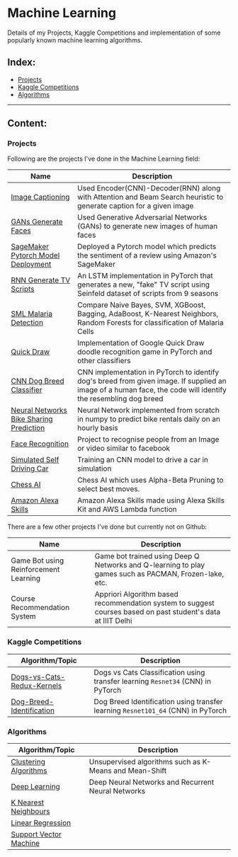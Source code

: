 # Machine Learning <!-- omit in toc -->

Details of my Projects, Kaggle Competitions and implementation of some popularly known machine learning algorithms.

## Index: <!-- omit in toc -->

- [Projects](#projects)
- [Kaggle Competitions](#kaggle-competitions)
- [Algorithms](#algorithms)

------------------------------------------------------------------------------
## Content: <!-- omit in toc -->

### Projects

Following are the projects I've done in the Machine Learning field:

| Name                                                                                                                 | Description                                                                                                                                                   |
| -------------------------------------------------------------------------------------------------------------------- | ------------------------------------------------------------------------------------------------------------------------------------------------------------- |
| [Image Captioning](https://github.com/anubhavshrimal/Attention-Beam-Image-Captioning)                                | Used Encoder(CNN)-Decoder(RNN) along with Attention and Beam Search heuristic  to generate caption for a given image                                          |
| [GANs Generate Faces](https://github.com/anubhavshrimal/GANs-Generate-Faces)                                         | Used Generative Adversarial Networks (GANs) to generate new images of human faces                                                                             |
| [SageMaker Pytorch Model Deployment](https://github.com/anubhavshrimal/SageMaker-PyTorch-Model-Deployment)           | Deployed a Pytorch model which predicts the sentiment of a review using Amazon's SageMaker                                                                    |
| [RNN Generate TV Scripts](https://github.com/anubhavshrimal/RNN-Generate-TV-Scripts)                                 | An LSTM implementation in PyTorch that generates a new, "fake" TV script using Seinfeld dataset of scripts from 9 seasons                                     |
| [SML Malaria Detection](https://github.com/anubhavshrimal/SML-Malaria-Detection)                                     | Compare Naive Bayes, SVM, XGBoost, Bagging, AdaBoost, K-Nearest Neighbors, Random Forests for classification of Malaria Cells                                 |
| [Quick Draw](https://github.com/anubhavshrimal/Quick-Draw)                                                           | Implementation of Google Quick Draw doodle recognition game in PyTorch and other classifiers                                                                  |
| [CNN Dog Breed Classifier](https://github.com/anubhavshrimal/CNN-Dog-Breed-Classifier)                               | CNN implementation in PyTorch to identify dog's breed from given image. If supplied an image of a human face, the code will identify the resembling dog breed |
| [Neural Networks Bike Sharing Prediction](https://github.com/anubhavshrimal/Neural-Networks-Bike-Sharing-Prediction) | Neural Network implemented from scratch in numpy to predict bike rentals daily on an hourly basis                                                             |
| [Face Recognition](https://github.com/anubhavshrimal/Face-Recognition)                                               | Project to recognise people from an Image or video similar to facebook                                                                                        |
| [Simulated Self Driving Car](https://github.com/anubhavshrimal/Simulated_Self_Driving_Car)                           | Training an CNN model to drive a car in simulation                                                                                                            |
| [Chess AI](https://github.com/anubhavshrimal/Chess-AI)                                                               | Chess AI which uses Alpha-Beta Pruning to select best moves.                                                                                                  |
| [Amazon Alexa Skills](https://github.com/anubhavshrimal/Amazon-Alexa-Skills)                                         | Amazon Alexa Skills made using Alexa Skills Kit and AWS Lambda function                                                                                       |

There are a few other projects I've done but currently not on Github:

| Name                                  | Description                                                                                                  |
| ------------------------------------- | ------------------------------------------------------------------------------------------------------------ |
| Game Bot using Reinforcement Learning | Game bot trained using Deep Q Networks and Q-learning to play games such as PACMAN, Frozen-lake, etc.        |
| Course Recommendation System          | Appriori Algorithm based recommendation system to suggest courses based on past student's data at IIIT Delhi |

### Kaggle Competitions

| Algorithm/Topic                                                               | Description                                                                      |
| ----------------------------------------------------------------------------- | -------------------------------------------------------------------------------- |
| [Dogs-vs-Cats-Redux-Kernels](Kaggle-Competitions/Dogs-vs-Cats-Redux-Kernels/) | Dogs vs Cats Classification using transfer learning `Resnet34` (CNN) in PyTorch  |
| [Dog-Breed-Identification](Kaggle-Competitions/Dog-Breed-Identification/)     | Dog Breed Identification using transfer learning `Resnet101_64` (CNN) in PyTorch |

### Algorithms

| Algorithm/Topic                                              | Description                                            |
| ------------------------------------------------------------ | ------------------------------------------------------ |
| [Clustering Algorithms](Algorithms/Clustering/)              | Unsupervised algorithms such as K-Means and Mean-Shift |
| [Deep Learning](Algorithms/Deep_Learning/)                   | Deep Neural Networks and Recurrent Neural Networks     |
| [K Nearest Neighbours](Algorithms/K_Nearest_Neighbours/)     |                                                        |
| [Linear Regression](Algorithms/Linear_Regression/)           |                                                        |
| [Support Vector Machine](Algorithms/Support_Vector_Machine/) |                                                        |